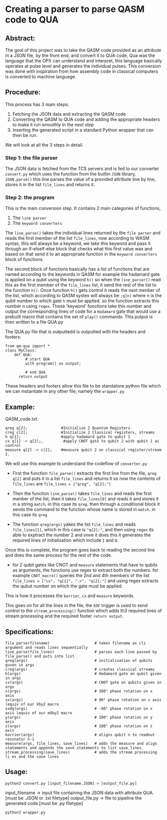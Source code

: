 # Creating a parser to parse QASM code to QUA

## Abstract:
The goal of this project was to take the QASM code provided as an attribute in a JSON file, by the front end, and convert it to QUA code, Qua was the language that the OPX can understand and interpret, this language basically operates at pulse level and generates the individual pulses. This conversion was done with inspiration from how assembly code in classical computers is converted to machine language.  

## Procedure:
This process has 3 main steps.
 1. Fetching the JSON data and extracting the QASM code
 2. Converting the QASM to QUA code and adding the appropriate headers to make it run smoothly in the next step
 3. Inserting the generated script in a standard Python wrapper that can then be run.

We will look at all the 3 steps in detail.

### Step 1: the file parser
The JSON data is fetched from the TCS servers and is fed to our converter `convert.py` which uses the function from the builtin `JSON` library, `JSON.parse()` this line parses the value of a provided attribute line by line, stores it in the list `file_lines` and returns it.

### Step 2: the program
This is the main conversion step. It contains 2 main categories of functions, 

 1. The `line parser`
 2. The `keyword converters`

The `line_parse()` takes the individual lines returned by the `file parser` and reads the first member of the list `file_lines`, now according to WASM syntax, this will always be a keyword, we take this keyword and pass it through an if-elseif-else block that checks what this first value was and based on that send it to an appropriate function in the `keyword converters` block of functions.

The second block of functions basically has a list of functions that are named according to the keywords in QASM for example the hadamard gate is applied on a qubit using the keyword `h()` so when the `line_parser()` read this as the first member of the `file_lines` list, it send the rest of the list to the function `h()`.
Once function `h()` gets control it reads the next menber of the list, which according to QASM systex will always be `;q[n]` where n is the qubit number to which gate `h` must be applied. so the function extracts this number n using `regex`. 
These 'keyword' functions take this number and output the corresponding lines of code for a `Hadamard` gate that would use a prebuilt macro that contains the set of `play()` commands. This putput is then written to a file QUA.py

The QUA.py file that is outputtedd is outputted with the headers and footers:
```
from qm-qua import *
class MyClass:
    def QUA:
         # start QUA
         with program() as output:
     
         # end QUA
      return output
```
These headers and footers allow this file to be standalone python file which we can instantiate in any other file, namely the `wrapper.py`

## Example:

QASM_code.txt:
```
qreg q[2];               #Initialize 2 Quantum Registers
creg c[2];               #Initialize 2 Classical registers, streams
h q[1];                  #apply hadamard gate to qubit 1
cx q[1] -> q[2];,         #apply CNOT gate to qubit 2 with qubit 1 as control
measure q[2] -> c[2];    #measure qubit 2 on classical register/stream 2.

```

We will use this example to understand the codeflow of `converter.py`

- First the function `file_parse()` extracts the first line from the file, `qreg q[2]` and puts it in a list `file_lines` and returns it so now the contents of `file_lines` are `file_lines = ["qreg", "q[2];"]` 

- Then the function `line_parse()` takes `file_lines` and reads the first menber of the list, then it takes `file_lines[0]` and reads it and stores it in a string `match`, in this case its `qreg`. then through a conditional block it sends the command to the function whose name is stored in `match`. in this case its `qreg`

- The function `qreg(args)` yakes the list `file_lines` and reads `file_lines[1]`, which in this case is `"q[2];"`, and then using `regex` its able to exptract the number 2 and onve it does this it generates the required lines of initialisation which include `I` and `Q`.

Once this is complete, the program goes back to reading the second line and does the same process for the rest of the code. 

- for 2 qubit gates like CNOT and `measure` statements that have to qubits as arguments, the functions use regex to extract both the numbers. for example `CNOT_macro()` queries the 2nd and 4th members of the list `file_lines = ["cx", "q[1]", "->", "q[2];"]` and using regex extracts the qubut number on which the gate must be applied.

This is how it processes the `barrier`, `cx` and  `measure` keywords.

This goes on for all the lines in the file, the `EOF` trigger is used to send control to the `stream_processing()` function which adds th3 required lines of stream processing and the required footer `return output`.

## Specifications:
```
file_parse(filename)                    # takes filename as cli argument and reads lines sequentially 
line_parse(file_lines)                  # parses each line passed by file_parse() and puts into list
qreg(args)                              # initialisation of qubits guven in args
creg(args)                              # creates classical streams
h(args)                                 # Hadamard gate on qubit given in args
cx(args)                                # CNOT gate on qubits given in args
x(args)                                 # 180° phase rotation on x axis
sx(args)                                # 90° phase rotation on x axis (equiv of our Xby2 macro
sxdg(args)                              # -90° phase rotation on x axis (equiv of our mXby2 macro
y(args)                                 # 180° phase rotation on y axis
z(args)                                 # 180° phase rotation on z axis
barrier(args)                           # aligns qubit n to readout resonator n-1
measure(args, file_lines, save_lines)   # adds the measure and align statements and appends the save statements to list save_lines.
stream_processing(save_lines)           # adds the stream processing li es and the save lines
```

## Usage:
```
python3 convert.py [input_filename.JSON] > [output_file.py]
```
input_filename -> input file containing the JSON data with attribute QUA. [must be .JSON  or .txt filetype]
output_file.py -> file to pipeline the generated code.[must be .py filetype]
```
python3 wrapper.py
```